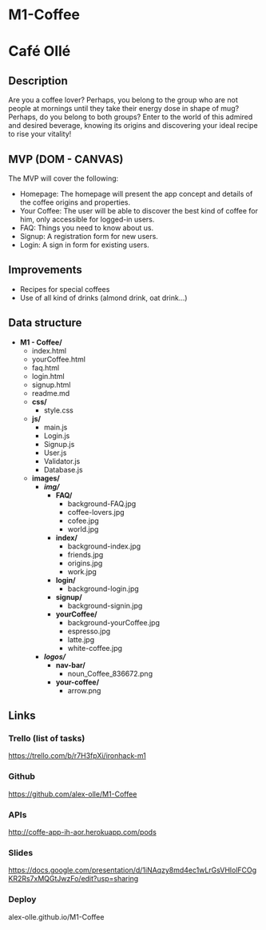 # M1-Coffee

# Café Ollé

## Description

Are you a coffee lover? Perhaps, you belong to the group who are not people at mornings until they take their energy dose in shape of mug? Perhaps, do you belong to both groups? Enter to the world of this admired and desired beverage, knowing its origins and discovering your ideal recipe to rise your vitality!

## MVP (DOM - CANVAS)

The MVP will cover the following:

- Homepage: The homepage will present the app concept and details of the coffee origins and properties.
- Your Coffee: The user will be able to discover the best kind of coffee for him, only accessible for logged-in users.
- FAQ: Things you need to know about us.
- Signup: A registration form for new users.
- Login: A sign in form for existing users.

## Improvements

- Recipes for special coffees
- Use of all kind of drinks (almond drink, oat drink...)

## Data structure

- **M1 - Coffee/**
  - index.html
  - yourCoffee.html
  - faq.html
  - login.html
  - signup.html
  - readme.md
  - **css/**
    - style.css
  - **js/**
    - main.js
    - Login.js
    - Signup.js
    - User.js
    - Validator.js
    - Database.js
  - **images/**
    - ***img/***
      - ****FAQ/****
        - background-FAQ.jpg
        - coffee-lovers.jpg
        - cofee.jpg
        - world.jpg
      - ****index/****
        - background-index.jpg
        - friends.jpg
        - origins.jpg
        - work.jpg
      - ****login/****
        - background-login.jpg
      - ****signup/****
        - background-signin.jpg
      - ****yourCoffee/****
        - background-yourCoffee.jpg
        - espresso.jpg
        - latte.jpg
        - white-coffee.jpg
    - ***logos/***
      - ****nav-bar/****
        - noun_Coffee_836672.png
      - ****your-coffee/****
        - arrow.png

## Links

### Trello (list of tasks)

https://trello.com/b/r7H3fpXi/ironhack-m1

### Github

https://github.com/alex-olle/M1-Coffee

### APIs

http://coffe-app-ih-aor.herokuapp.com/pods

### Slides

https://docs.google.com/presentation/d/1iNAqzy8md4ec1wLrGsVHlolFCOgKR2Rs7xMQGtJwzFo/edit?usp=sharing

### Deploy

alex-olle.github.io/M1-Coffee
